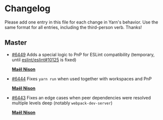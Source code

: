 # Changelog

Please add one entry in this file for each change in Yarn's behavior. Use the same format for all entries, including the third-person verb. Thanks!

## Master

- [#6449](https://github.com/yarnpkg/yarn/pull/6449) Adds a special logic to PnP for ESLint compatibility (temporary, until [eslint/eslint#10125](https://github.com/eslint/eslint/issues/10125) is fixed)

  [**Maël Nison**](https://twitter.com/arcanis)

- [#6444](https://github.com/yarnpkg/yarn/pull/6444) Fixes `yarn run` when used together with workspaces and PnP

  [**Maël Nison**](https://twitter.com/arcanis)

- [#6443](https://github.com/yarnpkg/yarn/pull/6443) Fixes an edge cases when peer dependencies were resolved multiple levels deep (notably `webpack-dev-server`)

  [**Maël Nison**](https://twitter.com/arcanis)

